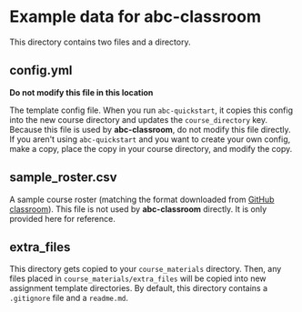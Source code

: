 # Example data for abc-classroom

This directory contains two files and a directory.

## config.yml

**Do not modify this file in this location**

The template config file. When you run `abc-quickstart`, it copies this config into the new course directory and updates the `course_directory` key. Because this file is used by **abc-classroom**, do not modify this file directly. If you aren't using `abc-quickstart` and you want to create your own config, make a copy, place the copy in your course directory, and modify the copy.

## sample_roster.csv

A sample course roster (matching the format downloaded from [GitHub classroom](https://classroom.github.com/)). This file is not used by **abc-classroom** directly. It is only provided here for reference.

## extra_files

This directory gets copied to your `course_materials` directory. Then, any files
placed in `course_materials/extra_files` will be copied into new assignment
template directories. By default, this directory contains a `.gitignore` file and
a `readme.md`.
